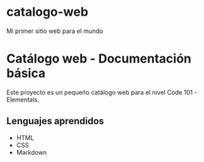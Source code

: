 # catalogo-web
Mi primer sitio web para el mundo

# Catálogo web - Documentación básica

Este proyecto es un pequeño catálogo web para el nivel Code 101 - Elementals.

## Lenguajes aprendidos

- HTML
- CSS
- Markdown
